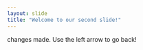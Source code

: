 ```yaml
---
layout: slide
title: "Welcome to our second slide!"
---
```

changes made.
Use the left arrow to go back!
